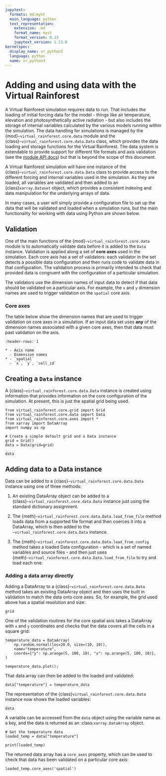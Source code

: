 ```yaml
---
jupytext:
  formats: md:myst
  main_language: python
  text_representation:
    extension: .md
    format_name: myst
    format_version: 0.13
    jupytext_version: 1.13.8
kernelspec:
  display_name: vr_python3
  language: python
  name: vr_python3
---
```


# Adding and using data with the Virtual Rainforest

A Virtual Rainforest simulation requires data to run. That includes the loading of
initial forcing data for the model - things like air temperature, elevation and
photosynthetically active radiation - but also  includes the storage of internal
variables calculated by the various models running within the simulation. The data
handling for simulations is managed by the {mod}`~virtual_rainforest.core.data` module
and the {class}`~virtual_rainforest.core.data.Data` class, which provides the data
loading and storage functions for the Virtual Rainforest. The data system is extendable
to provide support for different file formats and axis validation (see the [module API
docs](../../api/core/data.md)) but that is beyond the scope of this document.

A Virtual Rainforest simulation will have one instance of the
{class}`~virtual_rainforest.core.data.Data` class to provide access to the different
forcing and internal variables used in the simulation. As they are loaded, all variables
are validated and then  added to an {class}`xarray.Dataset` object, which provides a
consistent indexing and data manipulation for the underlying arrays of data.

In many cases, a user will simply provide a configuration file to set up the data that
will be validated and loaded when a simulation runs, but the main functionality for
working with data using Python are shown below.

## Validation

One of the main functions of the {mod}`~virtual_rainforest.core.data` module is to
automatically validate data before it is added to the `Data` instance. Validation is
applied along a set of **core axes** used in the simulation. Each core axis has a set of
validators: each validator in the set detects a possible data configuration and then
runs code to validate data in that configuration. The validation process is primarily
intended to check that provided data is congruent with the configuration of a particular
simulation.

The validators use the dimension names of input data to detect if that data should be
validated on a particular axis. For example, the `x` and `y` dimension names are used to
trigger validation on the `spatial` core axis.

### Core axes

The table below show the dimension names that are used to trigger validation on core
axes in a simulation. If an input data set uses **any** of the dimension names
associated with a given core axes, then that data must past validation on the axis.

```{list-table}
:header-rows: 1

* - Axis name
  - Dimension names
* - `spatial`
  - `x`, `y`, `cell_id`
```

## Creating a `Data` instance

A  {class}`~virtual_rainforest.core.data.Data` instance is created using information
that provides information on the core configuration of the simulation. At present, this
is just the spatial grid being used.

```{code-cell} ipython3
from virtual_rainforest.core.grid import Grid
from virtual_rainforest.core.data import Data
from virtual_rainforest.core.axes import *
from xarray import DataArray
import numpy as np

# Create a simple default grid and a Data instance
grid = Grid()
data = Data(grid=grid)

data
```

## Adding data to a Data instance

Data can be added to a {class}`~virtual_rainforest.core.data.Data` instance using one of
three methods:

1. An existing DataArray object can be added to a
   {class}`~virtual_rainforest.core.data.Data` instance just using the standard
   dictionary assignment.

1. The  {meth}`~virtual_rainforest.core.data.Data.load_from_file` method loads data from
   a supported file format and then coerces it into a DataArray, which is then added to
   the `~virtual_rainforest.core.data.Data` instance.

1. The  {meth}`~virtual_rainforest.core.data.Data.load_from_config` method takes a
   loaded Data configuration - which is a set of named variables and source files - and
   then just uses {meth}`~virtual_rainforest.core.data.Data.load_from_file` to try and
   load each one.

### Adding a data array directly

Adding a  DataArray to a {class}`~virtual_rainforest.core.data.Data` method takes an
existing DataArray object and then uses the built in validation to match the data onto
core axes. So, for example, the grid used above has a spatial resolution and size:

```{code-cell} ipython3
grid
```

One of the validation routines for the core spatial axis takes a DataArray with `x` and
`y` coordinates and checks that the data covers all the cells in a square grid:

```{code-cell} ipython3
temperature_data = DataArray(
    np.random.normal(loc=20.0, size=(10, 10)),
    name="temperature",
    coords={"y": np.arange(5, 100, 10), "x": np.arange(5, 100, 10)},
)

temperature_data.plot();
```

That data array can then be added to the  loaded and validated:

```{code-cell} ipython3
data["temperature"] = temperature_data
```

The representation of the {class}`virtual_rainforest.core.data.Data` instance now shows
the loaded variables:

```{code-cell} ipython3
data
```

A variable can be accessed from the `data` object using the variable name as a key, and
the data is returned as an :class:`xarray.DataArray` object.

```{code-cell} ipython3
# Get the temperature data
loaded_temp = data["temperature"]

print(loaded_temp)
```

The returned data array has a `core_axes` property, which can be used to check that data
has been validated on a particular core axis:

```{code-cell} ipython3
loaded_temp.core_axes('spatial')
```
